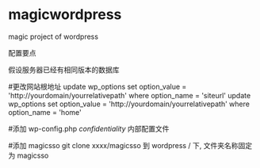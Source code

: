 magicwordpress
==============

magic project of wordpress

配置要点

假设服务器已经有相同版本的数据库

#更改网站根地址
update wp_options set option_value = 'http://yourdomain/yourrelativepath' where option_name = 'siteurl'
update wp_options set option_value = 'http://yourdomain/yourrelativepath' where option_name = 'home'

#添加 wp-config.php
*confidentiality* 内部配置文件

#添加 magicsso
git clone xxxx/magicsso
到 wordpress / 下, 文件夹名称固定为 magicsso
